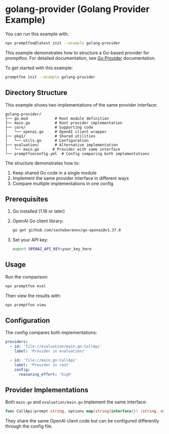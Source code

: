 # golang-provider (Golang Provider Example)

You can run this example with:

```bash
npx promptfoo@latest init --example golang-provider
```

This example demonstrates how to structure a Go-based provider for promptfoo. For detailed documentation, see [Go Provider](https://www.promptfoo.dev/docs/providers/go/) documentation.

To get started with this example:

```sh
promptfoo init --example golang-provider
```

## Directory Structure

This example shows two implementations of the same provider interface:

```
golang-provider/
├── go.mod            # Root module definition
├── main.go           # Root provider implementation
├── core/             # Supporting code
│   └── openai.go     # OpenAI client wrapper
├── pkg1/             # Shared utilities
│   └── utils.go      # Configuration
├── evaluation/       # Alternative implementation
│   └── main.go      # Provider with same interface
└── promptfooconfig.yml  # Config comparing both implementations
```

The structure demonstrates how to:

1. Keep shared Go code in a single module
2. Implement the same provider interface in different ways
3. Compare multiple implementations in one config

## Prerequisites

1. Go installed (1.16 or later)
2. OpenAI Go client library:

   ```sh
   go get github.com/sashabaranov/go-openai@v1.37.0
   ```

3. Set your API key:

   ```sh
   export OPENAI_API_KEY=your_key_here
   ```

## Usage

Run the comparison:

```sh
npx promptfoo eval
```

Then view the results with:

```sh
npx promptfoo view
```

## Configuration

The config compares both implementations:

```yaml
providers:
  - id: 'file://evaluation/main.go:CallApi'
    label: 'Provider in evaluation/'

  - id: 'file://main.go:CallApi'
    label: 'Provider in root'
    config:
      reasoning_effort: 'high'
```

## Provider Implementations

Both `main.go` and `evaluation/main.go` implement the same interface:

```go
func CallApi(prompt string, options map[string]interface{}) (string, error)
```

They share the same OpenAI client code but can be configured differently through the config file.
